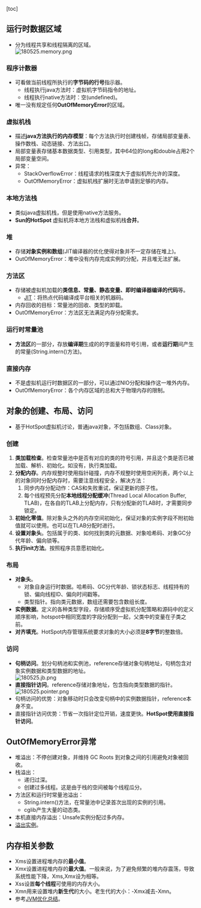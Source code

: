 [toc]
## 运行时数据区域 ##
- 分为线程共享和线程隔离的区域。<br>![180525.memory.png](https://img-blog.csdn.net/20180525195503148)

### 程序计数器 ###
- 可看做当前线程所执行的**字节码的行号**指示器。
    - 线程执行java方法时：虚拟机字节码指令的地址。
    - 线程执行native方法时：空(undefined)。
- 唯一没有规定任何**OutOfMemoryError**的区域。

### 虚拟机栈 ###
- 描述**java方法执行的内存模型**：每个方法执行时创建栈帧，存储局部变量表、操作数栈、动态链接、方法出口。
- 局部变量表存储基本数据类型、引用类型，其中64位的long和double占用2个局部变量空间。
- 异常：
    - StackOverflowError：线程请求的栈深度大于虚拟机所允许的深度。
    - OutOfMemoryError：虚拟机栈扩展时无法申请到足够的内存。

### 本地方法栈 ###
- 类似java虚拟机栈，但是使用native方法服务。
- **Sun的HotSpot** 虚拟机将本地方法栈和虚拟机栈**合并**。

### 堆 ###
- 存储**对象实例和数组**(JIT编译器的优化使得对象并不一定存储在堆上)。
- OutOfMemoryError：堆中没有内存完成实例的分配，并且堆无法扩展。

### 方法区 ###
- 存储被虚拟机加载的**类信息、常量、静态变量、即时编译器编译的代码**等。
    - [JIT](https://blog.csdn.net/sunxianghuang/article/details/52094859)：将热点代码编译成平台相关的机器码。
- 内存回收的目标：常量池的回收、类型的卸载。
- OutOfMemoryError：方法区无法满足内存分配需求。

### 运行时常量池 ###
- **方法区**的一部分，存放**编译期**生成的的字面量和符号引用，或者**运行期**间产生的常量(String.intern()方法)。

### 直接内存 ###
- 不是虚拟机运行时数据区的一部分，可以通过NIO分配和操作这一堆外内存。
- OutOfMemoryError：各个内存区域的总和大于物理内存的限制。

## 对象的创建、布局、访问 ##
- 基于HotSpot虚拟机讨论，普通java对象，不包括数组、Class对象。

### 创建 ###
1. **类加载检查**。检查常量池中是否有对应的类的符号引用，并且这个类是否已被加载、解析、初始化。如没有，执行类加载。
2. **分配内存**。内存规整时使用指针碰撞，内存不规整时使用空闲列表，两个以上的对象同时分配内存时，需要注意线程安全，解决方法：
    1. 同步内存分配动作：CAS和失败重试，保证更新的原子性。
    2. 每个线程预先分配**本地线程分配缓冲**(Thread Local Allocation Buffer, TLAB)，在各自的TLAB上分配内存，只有分配新的TLAB时，才需要同步锁定。
3. **初始化零值**。除对象头之外的内存空间初始化，保证对象的实例字段不附初始值就可以使用。也可以在TLAB分配时进行。
4. **设置对象头**。包括属于的类、如何找到类的元数据、对象哈希码、对象GC分代年龄、偏向锁等。
5. **执行init方法**。按照程序员意愿初始化。

### 布局 ###
- **对象头**。
    - 对象自身运行时数据。哈希码、GC分代年龄、锁状态标志、线程持有的锁、偏向线程ID、偏向时间戳等。
    - 类型指针。指向类元数据，数组还需要包含数组长度。
- **实例数据**。定义的各种类型字段，存储顺序受虚拟机分配策略和源码中的定义顺序影响，hotspot中相同宽度的字段分配到一起，父类中的变量在子类之前。
- **对齐填充**。HotSpot内存管理系统要求对象的大小必须是**8字节**的整数倍。

### 访问 ###
- **句柄访问**。划分句柄池和实例池，reference存储对象句柄地址，句柄包含对象实例数据和类型数据的地址。<br>![180525.jb.png](https://img-blog.csdn.net/20180525215958426)
- **直接指针访问**。reference存储对象地址，包含指向类型数据的指针。<br>![180525.pointer.png](https://img-blog.csdn.net/20180525220040274)
- 句柄访问的优势：对象移动时只会改变句柄中的实例数据指针，reference本身不变。
- 直接指针访问优势：节省一次指针定位开销，速度更快。**HotSpot使用直接指针访问**。

## OutOfMemoryError异常 ##
- 堆溢出：不停创建对象，并维持 GC Roots 到对象之间的引用避免对象被回收。
- 栈溢出：
    - 递归过深。
    - 创建过多线程。这是由于栈的空间被每个线程瓜分。
- 方法区和运行时常量池溢出：
    - String.intern()方法，在常量池中记录首次出现的实例的引用。
    - cglib产生大量的动态类。
- 本机直接内存溢出：Unsafe实例分配过多内存。
- [溢出实例](http://hllvm.group.iteye.com/group/wiki/2857-JVM)。

## 内存相关参数 ##
- Xms设置进程堆内存的**最小值**。
- Xmx设置进程堆内存的**最大值**。一般来说，为了避免频繁的堆内存震荡，导致系统性能下降，Xms,Xmx设为相等。
- Xss设置**每个线程**可使用的内存大小。
- Xmn用来设置堆内**新生代**的大小。老生代的大小：-Xmx减去-Xmn。
- 参考[JVM优化总结](https://www.ibm.com/developerworks/cn/java/j-lo-jvm-optimize-experience/index.html)。